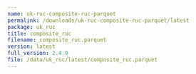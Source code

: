 ```yaml
---
name: uk-ruc-composite-ruc-parquet
permalink: /downloads/uk-ruc-composite-ruc-parquet/latest
package: uk_ruc
title: composite_ruc
filename: composite_ruc.parquet
version: latest
full_version: 2.4.0
file: /data/uk_ruc/latest/composite_ruc.parquet
---
```

